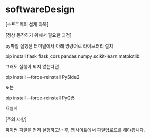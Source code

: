 # softwareDesign
[소프트웨어 설계 과목]

[정상 동작하기 위해서 필요한 과정]

py파일 실행전 터미널에서 아래 명령어로 라이브러리 설치
   
pip install flask flask_cors pandas numpy scikit-learn matplotlib


그래도 실행이 되지 않는다면
 
pip install --force-reinstall PySide2

또는

pip install --force-reinstall PyQt5

재설치


[주의 사항]

파이썬 파일을 먼저 실행하고난 후, 웹사이트에서 파일업로드를 해야합니다.
